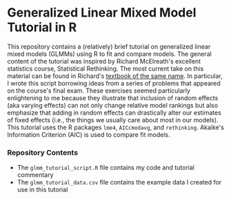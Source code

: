 # Generalized Linear Mixed Model Tutorial in R

This repository contains a (relatively) brief tutorial on generalized linear mixed models (GLMMs) using R to fit and compare models. The general content of the tutorial was inspired by Richard McElreath's excellent statistics course, Statistical Rethinking. The most current take on this material can be found in Richard's [textbook of the same name](http://xcelab.net/rm/statistical-rethinking/). In particular, I wrote this script borrowing ideas from a series of problems that appeared on the course's final exam. These exercises seemed particularly enlightening to me because they illustrate that inclusion of random effects (aka varying effects) can not only change relative model rankings but also emphasize that adding in random effects can drastically alter our estimates of fixed effects (i.e., the things we usually care about most in our models). This tutorial uses the R packages `lme4`, `AICcmodavg`, and `rethinking`. Akaike's Information Criterion (AIC) is used to compare fit models.

### Repository Contents

- The `glmm_tutorial_script.R` file contains my code and tutorial commentary
- The `glmm_tutorial_data.csv` file contains the example data I created for use in this tutorial
